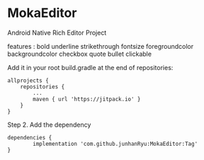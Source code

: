 # MokaEditor
Android Native Rich Editor Project

features :
bold
underline
strikethrough
fontsize
foregroundcolor
backgroundcolor
checkbox
quote
bullet
clickable


Add it in your root build.gradle at the end of repositories:

	allprojects {
		repositories {
			...
			maven { url 'https://jitpack.io' }
		}
	}
Step 2. Add the dependency

	dependencies {
	        implementation 'com.github.junhanRyu:MokaEditor:Tag'
	}
  
  
